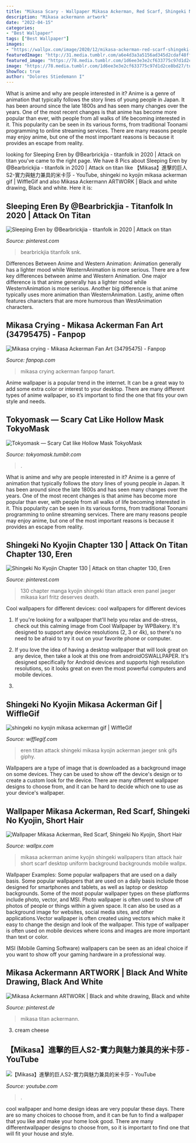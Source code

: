 ```yaml
---
title: "Mikasa Scary - Wallpaper Mikasa Ackerman, Red Scarf, Shingeki No Kyojin, Short Hair"
description: "Mikasa ackermann artwork"
date: "2022-04-15"
categories:
- "Best Wallpaper"
tags: ["Best Wallpaper"]
images:
- "https://wallpx.com/image/2020/12/mikasa-ackerman-red-scarf-shingeki-no-kyojin-short-hair-uniform.jpg"
featuredImage: "http://31.media.tumblr.com/a6e4d3a3a5156ad345d2cdaf48ff09cb/tumblr_mqvjklVr291sdsp21o1_500.gif"
featured_image: "https://78.media.tumblr.com/1d6ee3e3e2cf633775c97d1d2ce8bd27/tumblr_nls4plEjmC1u7iikko1_1280.jpg"
image: "https://78.media.tumblr.com/1d6ee3e3e2cf633775c97d1d2ce8bd27/tumblr_nls4plEjmC1u7iikko1_1280.jpg"
ShowToc: true
author: "Dolores Stiedemann I"
---
```



What is anime and why are people interested in it?
Anime is a genre of animation that typically follows the story lines of young people in Japan. It has been around since the late 1800s and has seen many changes over the years. One of the most recent changes is that anime has become more popular than ever, with people from all walks of life becoming interested in it. This popularity can be seen in its various forms, from traditional Toonami programming to online streaming services. There are many reasons people may enjoy anime, but one of the most important reasons is because it provides an escape from reality.

	

		
looking for Sleeping Eren by @Bearbrickjia - titanfolk in 2020 | Attack on titan you've came to the right page. We have 8 Pics about Sleeping Eren by @Bearbrickjia - titanfolk in 2020 | Attack on titan like 【Mikasa】進擊的巨人S2-實力與魅力兼具的米卡莎 - YouTube, shingeki no kyojin mikasa ackerman gif | WiffleGif and also Mikasa Ackermann ARTWORK | Black and white drawing, Black and white. Here it is:
		
    
## Sleeping Eren By @Bearbrickjia - Titanfolk In 2020 | Attack On Titan

<img loading=lazy src="https://i.pinimg.com/736x/70/e6/a3/70e6a3fb621e0a9b908cd4b435aa7e80.jpg" onerror="this.onerror=null;this.src='https://tse2.mm.bing.net/th?id=OIP.QVmTlST-U4IWTQSMbH2fsQHaER&amp;pid=15.1';" alt="Sleeping Eren by @Bearbrickjia - titanfolk in 2020 | Attack on titan">

_Source: pinterest.com_

>bearbrickjia titanfolk snk. 

	

Differences Between Anime and Western Animation: Animation generally has a lighter mood while WesternAnimation is more serious.
There are a few key differences between anime and Western Animation. One major difference is that anime generally has a lighter mood while WesternAnimation is more serious. Another big difference is that anime typically uses more animation than WesternAnimation. Lastly, anime often features characters that are more humorous than WestAnimation characters.

    
## Mikasa Crying - Mikasa Ackerman Fan Art (34795475) - Fanpop

<img loading=lazy src="http://images6.fanpop.com/image/photos/34700000/Mikasa-crying-mikasa-ackerman-34795475-500-281.gif" onerror="this.onerror=null;this.src='https://tse4.mm.bing.net/th?id=OIP.x4yPbS07xYSWNfgrcdmZ3AHaEK&amp;pid=15.1';" alt="Mikasa crying - Mikasa Ackerman Fan Art (34795475) - Fanpop">

_Source: fanpop.com_

>mikasa crying ackerman fanpop fanart. 

	

Anime wallpaper is a popular trend in the internet. It can be a great way to add some extra color or interest to your desktop. There are many different types of anime wallpaper, so it’s important to find the one that fits your own style and needs.

    
## Tokyomask — Scary Cat Like Hollow Mask TokyoMask

<img loading=lazy src="https://78.media.tumblr.com/1d6ee3e3e2cf633775c97d1d2ce8bd27/tumblr_nls4plEjmC1u7iikko1_1280.jpg" onerror="this.onerror=null;this.src='https://tse2.mm.bing.net/th?id=OIP.WSjBmTq5B415XnMGm53QnAHaKL&amp;pid=15.1';" alt="Tokyomask — Scary Cat like Hollow Mask TokyoMask">

_Source: tokyomask.tumblr.com_

>. 

	

What is anime and why are people interested in it?
Anime is a genre of animation that typically follows the story lines of young people in Japan. It has been around since the late 1800s and has seen many changes over the years. One of the most recent changes is that anime has become more popular than ever, with people from all walks of life becoming interested in it. This popularity can be seen in its various forms, from traditional Toonami programming to online streaming services. There are many reasons people may enjoy anime, but one of the most important reasons is because it provides an escape from reality.

    
## Shingeki No Kyojin Chapter 130 | Attack On Titan Chapter 130, Eren

<img loading=lazy src="https://i.pinimg.com/originals/c5/6c/31/c56c31cb8b90f6bce492540597fca85a.jpg" onerror="this.onerror=null;this.src='https://tse4.mm.bing.net/th?id=OIP.C3fI2NFtCWyQGBVQxvEGhwHaLH&amp;pid=15.1';" alt="Shingeki No Kyojin Chapter 130 | Attack on titan chapter 130, Eren">

_Source: pinterest.com_

>130 chapter manga kyojin shingeki titan attack eren panel jaeger mikasa karl fritz deserves death. 

	

Cool wallpapers for different devices:
cool wallpapers for different devices 

1. If you're looking for a wallpaper that'll help you relax and de-stress, check out this calming image from Cool Wallpaper by WPBakery. It's designed to support any device resolutions (2, 3 or 4k), so there's no need to be afraid to try it out on your favorite phone or computer.

2. If you love the idea of having a desktop wallpaper that will look great on any device, then take a look at this one from androidOSWALLPAPER. It's designed specifically for Android devices and supports high resolution resolutions, so it looks great on even the most powerful computers and mobile devices.

3.

    
## Shingeki No Kyojin Mikasa Ackerman Gif | WiffleGif

<img loading=lazy src="http://31.media.tumblr.com/a6e4d3a3a5156ad345d2cdaf48ff09cb/tumblr_mqvjklVr291sdsp21o1_500.gif" onerror="this.onerror=null;this.src='https://tse1.mm.bing.net/th?id=OIP.ADTFvPUWaKLzirWKGdHRbgHaEK&amp;pid=15.1';" alt="shingeki no kyojin mikasa ackerman gif | WiffleGif">

_Source: wifflegif.com_

>eren titan attack shingeki mikasa kyojin ackerman jaeger snk gifs giphy. 

	

Wallpapers are a type of image that is downloaded as a background image on some devices. They can be used to show off the device's design or to create a custom look for the device. There are many different wallpaper designs to choose from, and it can be hard to decide which one to use as your device's wallpaper.

    
## Wallpaper Mikasa Ackerman, Red Scarf, Shingeki No Kyojin, Short Hair

<img loading=lazy src="https://wallpx.com/image/2020/12/mikasa-ackerman-red-scarf-shingeki-no-kyojin-short-hair-uniform.jpg" onerror="this.onerror=null;this.src='https://tse2.mm.bing.net/th?id=OIP.XBgn4KPJAWPJZ-noogx8JAHaEK&amp;pid=15.1';" alt="Wallpaper Mikasa Ackerman, Red Scarf, Shingeki No Kyojin, Short Hair">

_Source: wallpx.com_

>mikasa ackerman anime kyojin shingeki wallpapers titan attack hair short scarf desktop uniform background backgrounds mobile wallpx. 

	

Wallpaper Examples: Some popular wallpapers that are used on a daily basis.
Some popular wallpapers that are used on a daily basis include those designed for smartphones and tablets, as well as laptop or desktop backgrounds. Some of the most popular wallpaper types on these platforms include photo, vector, and MSI. 
Photo wallpaper is often used to show off photos of people or things within a given space. It can also be used as a background image for websites, social media sites, and other applications.Vector wallpaper is often created using vectors which make it easy to change the design and look of the wallpaper. This type of wallpaper is often used on mobile devices where icons and images are more important than text or color. 

MSI (Mobile Gaming Software) wallpapers can be seen as an ideal choice if you want to show off your gaming hardware in a professional way.

    
## Mikasa Ackermann ARTWORK | Black And White Drawing, Black And White

<img loading=lazy src="https://i.pinimg.com/736x/80/07/a8/8007a8d65f3a6f104e39c5819b4fc26c.jpg" onerror="this.onerror=null;this.src='https://tse2.mm.bing.net/th?id=OIP.yyuKIEE2bK72Etw6mKfQRwHaHa&amp;pid=15.1';" alt="Mikasa Ackermann ARTWORK | Black and white drawing, Black and white">

_Source: pinterest.de_

>mikasa titan ackermann. 

	

3. cream cheese 

    
## 【Mikasa】進擊的巨人S2-實力與魅力兼具的米卡莎 - YouTube

<img loading=lazy src="https://i.ytimg.com/vi/0Zvfuo6piGI/maxresdefault.jpg" onerror="this.onerror=null;this.src='https://tse3.mm.bing.net/th?id=OIP.SKGkWOccGc2XST_ySqPGnAHaEK&amp;pid=15.1';" alt="【Mikasa】進擊的巨人S2-實力與魅力兼具的米卡莎 - YouTube">

_Source: youtube.com_

>. 

	

cool wallpaper and home design ideas are very popular these days. There are so many choices to choose from, and it can be fun to find a wallpaper that you like and make your home look good. There are many differentwallpaper designs to choose from, so it is important to find one that will fit your house and style.

